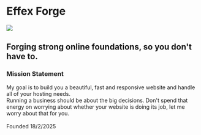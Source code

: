 <h1>Effex Forge</h1>
<img src="https://skillicons.dev/icons?i=ts,react,tailwind,materialui,firebase" />
<h2>Forging strong online foundations, so you don't have to.</h2>

<h3>Mission Statement</h3>
<p>My goal is to build you a beautiful, fast and responsive website and handle all of your hosting needs.<br />Running a business should be about the big decisions. Don't spend that energy on worrying about whether your website is doing its job, let me worry about that for you.<br /><br />Founded 18/2/2025</p>
